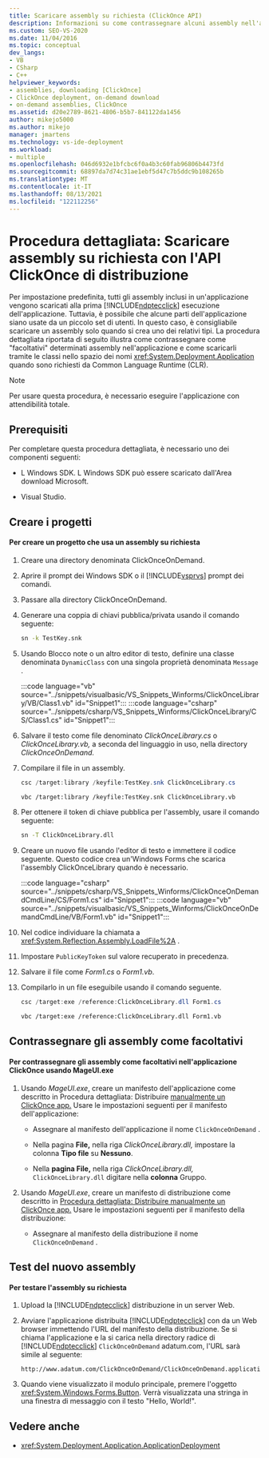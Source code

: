 ```yaml
---
title: Scaricare assembly su richiesta (ClickOnce API)
description: Informazioni su come contrassegnare alcuni assembly nell'applicazione ClickOnce come facoltativi e scaricarli quando common language runtime ne ha bisogno.
ms.custom: SEO-VS-2020
ms.date: 11/04/2016
ms.topic: conceptual
dev_langs:
- VB
- CSharp
- C++
helpviewer_keywords:
- assemblies, downloading [ClickOnce]
- ClickOnce deployment, on-demand download
- on-demand assemblies, ClickOnce
ms.assetid: d20e2789-8621-4806-b5b7-841122da1456
author: mikejo5000
ms.author: mikejo
manager: jmartens
ms.technology: vs-ide-deployment
ms.workload:
- multiple
ms.openlocfilehash: 046d6932e1bfcbc6f0a4b3c60fab96806b4473fd
ms.sourcegitcommit: 68897da7d74c31ae1ebf5d47c7b5ddc9b108265b
ms.translationtype: MT
ms.contentlocale: it-IT
ms.lasthandoff: 08/13/2021
ms.locfileid: "122112256"
---
```

# <a name="walkthrough-download-assemblies-on-demand-with-the-clickonce-deployment-api"></a>Procedura dettagliata: Scaricare assembly su richiesta con l'API ClickOnce di distribuzione
Per impostazione predefinita, tutti gli assembly inclusi in un'applicazione vengono scaricati alla prima [!INCLUDE[ndptecclick](../deployment/includes/ndptecclick_md.md)] esecuzione dell'applicazione. Tuttavia, è possibile che alcune parti dell'applicazione siano usate da un piccolo set di utenti. In questo caso, è consigliabile scaricare un assembly solo quando si crea uno dei relativi tipi. La procedura dettagliata riportata di seguito illustra come contrassegnare come "facoltativi" determinati assembly nell'applicazione e come scaricarli tramite le classi nello spazio dei nomi <xref:System.Deployment.Application> quando sono richiesti da Common Language Runtime (CLR).

> [!NOTE]
> Per usare questa procedura, è necessario eseguire l'applicazione con attendibilità totale.

## <a name="prerequisites"></a>Prerequisiti
 Per completare questa procedura dettagliata, è necessario uno dei componenti seguenti:

- L Windows SDK. L Windows SDK può essere scaricato dall'Area download Microsoft.

- Visual Studio.

## <a name="create-the-projects"></a>Creare i progetti

#### <a name="to-create-a-project-that-uses-an-on-demand-assembly"></a>Per creare un progetto che usa un assembly su richiesta

1. Creare una directory denominata ClickOnceOnDemand.

2. Aprire il prompt dei Windows SDK o il [!INCLUDE[vsprvs](../code-quality/includes/vsprvs_md.md)] prompt dei comandi.

3. Passare alla directory ClickOnceOnDemand.

4. Generare una coppia di chiavi pubblica/privata usando il comando seguente:

   ```cmd
   sn -k TestKey.snk
   ```

5. Usando Blocco note o un altro editor di testo, definire una classe denominata `DynamicClass` con una singola proprietà denominata `Message` .

    :::code language="vb" source="../snippets/visualbasic/VS_Snippets_Winforms/ClickOnceLibrary/VB/Class1.vb" id="Snippet1":::
    :::code language="csharp" source="../snippets/csharp/VS_Snippets_Winforms/ClickOnceLibrary/CS/Class1.cs" id="Snippet1":::

6. Salvare il testo come file denominato *ClickOnceLibrary.cs* o *ClickOnceLibrary.vb,* a seconda del linguaggio in uso, nella directory *ClickOnceOnDemand.*

7. Compilare il file in un assembly.

   ```csharp
   csc /target:library /keyfile:TestKey.snk ClickOnceLibrary.cs
   ```

   ```vb
   vbc /target:library /keyfile:TestKey.snk ClickOnceLibrary.vb
   ```

8. Per ottenere il token di chiave pubblica per l'assembly, usare il comando seguente:

   ```cmd
   sn -T ClickOnceLibrary.dll
   ```

9. Creare un nuovo file usando l'editor di testo e immettere il codice seguente. Questo codice crea un'Windows Forms che scarica l'assembly ClickOnceLibrary quando è necessario.

    :::code language="csharp" source="../snippets/csharp/VS_Snippets_Winforms/ClickOnceOnDemandCmdLine/CS/Form1.cs" id="Snippet1":::
    :::code language="vb" source="../snippets/visualbasic/VS_Snippets_Winforms/ClickOnceOnDemandCmdLine/VB/Form1.vb" id="Snippet1":::

10. Nel codice individuare la chiamata a <xref:System.Reflection.Assembly.LoadFile%2A> .

11. Impostare `PublicKeyToken` sul valore recuperato in precedenza.

12. Salvare il file come *Form1.cs* o *Form1.vb*.

13. Compilarlo in un file eseguibile usando il comando seguente.

    ```csharp
    csc /target:exe /reference:ClickOnceLibrary.dll Form1.cs
    ```

    ```vb
    vbc /target:exe /reference:ClickOnceLibrary.dll Form1.vb
    ```

## <a name="mark-assemblies-as-optional"></a>Contrassegnare gli assembly come facoltativi

#### <a name="to-mark-assemblies-as-optional-in-your-clickonce-application-by-using-mageuiexe"></a>Per contrassegnare gli assembly come facoltativi nell'applicazione ClickOnce usando MageUI.exe

1. Usando *MageUI.exe*, creare un manifesto dell'applicazione come descritto in Procedura dettagliata: Distribuire [manualmente un ClickOnce app.](../deployment/walkthrough-manually-deploying-a-clickonce-application.md) Usare le impostazioni seguenti per il manifesto dell'applicazione:

    - Assegnare al manifesto dell'applicazione il nome `ClickOnceOnDemand` .

    - Nella pagina **File,** nella riga *ClickOnceLibrary.dll,* impostare la colonna **Tipo file** su **Nessuno**.

    - Nella **pagina File,** nella riga *ClickOnceLibrary.dll,* `ClickOnceLibrary.dll` digitare nella **colonna** Gruppo.

2. Usando *MageUI.exe*, creare un manifesto di distribuzione come descritto in [Procedura dettagliata: Distribuire manualmente un ClickOnce app.](../deployment/walkthrough-manually-deploying-a-clickonce-application.md) Usare le impostazioni seguenti per il manifesto della distribuzione:

    - Assegnare al manifesto della distribuzione il nome `ClickOnceOnDemand` .

## <a name="testing-the-new-assembly"></a>Test del nuovo assembly

#### <a name="to-test-your-on-demand-assembly"></a>Per testare l'assembly su richiesta

1. Upload la [!INCLUDE[ndptecclick](../deployment/includes/ndptecclick_md.md)] distribuzione in un server Web.

2. Avviare l'applicazione distribuita [!INCLUDE[ndptecclick](../deployment/includes/ndptecclick_md.md)] con da un Web browser immettendo l'URL del manifesto della distribuzione. Se si chiama l'applicazione e la si carica nella directory radice di [!INCLUDE[ndptecclick](../deployment/includes/ndptecclick_md.md)] `ClickOnceOnDemand` adatum.com, l'URL sarà simile al seguente:

   ```
   http://www.adatum.com/ClickOnceOnDemand/ClickOnceOnDemand.application
   ```

3. Quando viene visualizzato il modulo principale, premere l'oggetto <xref:System.Windows.Forms.Button>. Verrà visualizzata una stringa in una finestra di messaggio con il testo "Hello, World!".

## <a name="see-also"></a>Vedere anche
- <xref:System.Deployment.Application.ApplicationDeployment>